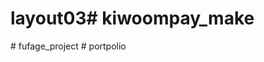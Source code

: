 # layout03#   k i w o o m p a y _ m a k e  
 #   f u f a g e _ p r o j e c t  
 #   p o r t p o l i o  
 